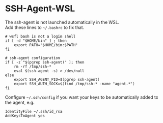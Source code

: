 # SSH-Agent-WSL

The ssh-agent is not launched automatically in the WSL.  
Add these lines to `~/.bashrc` to fix that.

```
# wsfl bash is not a login shell
if [ -d "$HOME/bin" ] ; then
    export PATH="$HOME/bin:$PATH"
fi

# ssh-agent configuration
if [ -z "$(pgrep ssh-agent)" ]; then
    rm -rf /tmp/ssh-*
    eval $(ssh-agent -s) > /dev/null
else
    export SSH_AGENT_PID=$(pgrep ssh-agent)
    export SSH_AUTH_SOCK=$(find /tmp/ssh-* -name "agent.*")
fi
```

Configure `~/.ssh/config` if you want your keys to be automatically added to the agent, e.g.
```
IdentityFile ~/.ssh/id_rsa
AddKeysToAgent yes
```
